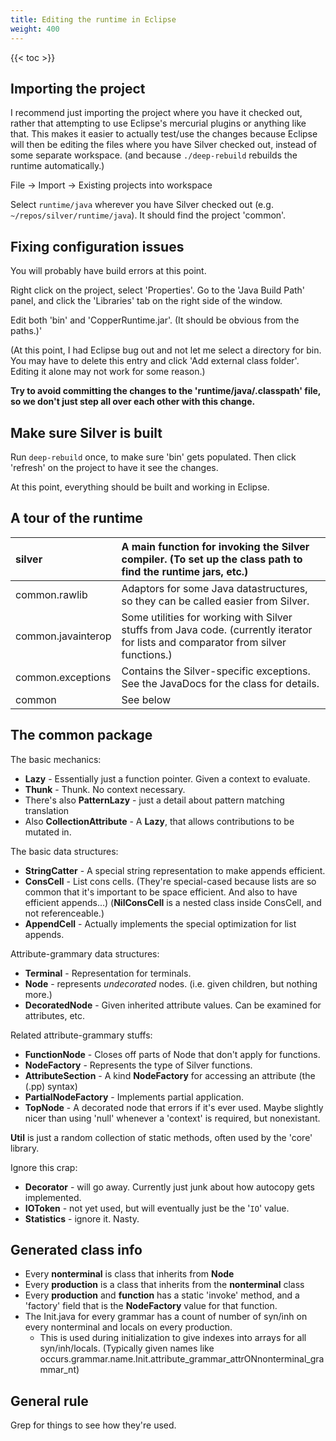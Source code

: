 ```yaml
---
title: Editing the runtime in Eclipse
weight: 400
---
```


{{< toc >}}

## Importing the project

I recommend just importing the project where you have it checked out, rather that attempting to use Eclipse's mercurial plugins or anything like that. This makes it easier to actually test/use the changes because Eclipse will then be editing the files where you have Silver checked out, instead of some separate workspace. (and because `./deep-rebuild` rebuilds the runtime automatically.)

File -> Import -> Existing projects into workspace

Select `runtime/java` wherever you have Silver checked out (e.g. `~/repos/silver/runtime/java`). It should find the project 'common'.

## Fixing configuration issues

You will probably have build errors at this point.

Right click on the project, select 'Properties'. Go to the 'Java Build Path' panel, and click the 'Libraries' tab on the right side of the window.

Edit both 'bin' and 'CopperRuntime.jar'. (It should be obvious from the paths.)'

(At this point, I had Eclipse bug out and not let me select a directory for bin. You may have to delete this entry and click 'Add external class folder'. Editing it alone may not work for some reason.)

**Try to avoid committing the changes to the 'runtime/java/.classpath' file, so we don't just step all over each other with this change.**

## Make sure Silver is built

Run `deep-rebuild` once, to make sure 'bin' gets populated. Then click 'refresh' on the project to have it see the changes.

At this point, everything should be built and working in Eclipse.

## A tour of the runtime

| silver | A main function for invoking the Silver compiler. (To set up the class path to find the runtime jars, etc.) |
|:-------|:------------------------------------------------------------------------------------------------------------|
| common.rawlib | Adaptors for some Java datastructures, so they can be called easier from Silver.                            |
| common.javainterop | Some utilities for working with Silver stuffs from Java code. (currently iterator for lists and comparator from silver functions.) |
| common.exceptions | Contains the Silver-specific exceptions. See the JavaDocs for the class for details.                        |
| common | See below                                                                                                   |

## The common package

The basic mechanics:

  * **Lazy** - Essentially just a function pointer. Given a context to evaluate.
  * **Thunk** - Thunk. No context necessary.
  * There's also **PatternLazy** - just a detail about pattern matching translation
  * Also **CollectionAttribute** - A **Lazy**, that allows contributions to be mutated in.

The basic data structures:

  * **StringCatter** - A special string representation to make appends efficient.
  * **ConsCell** - List cons cells. (They're special-cased because lists are so common that it's important to be space efficient. And also to have efficient appends...) (**NilConsCell** is a nested class inside ConsCell, and not referenceable.)
  * **AppendCell** - Actually implements the special optimization for list appends.

Attribute-grammary data structures:

  * **Terminal** - Representation for terminals.
  * **Node** - represents _undecorated_ nodes. (i.e. given children, but nothing more.)
  * **DecoratedNode** - Given inherited attribute values. Can be examined for attributes, etc.

Related attribute-grammary stuffs:

  * **FunctionNode** - Closes off parts of Node that don't apply for functions.
  * **NodeFactory** - Represents the type of Silver functions.
  * **AttributeSection** - A kind **NodeFactory** for accessing an attribute (the (.pp) syntax)
  * **PartialNodeFactory** - Implements partial application.
  * **TopNode** - A decorated node that errors if it's ever used. Maybe slightly nicer than using 'null' whenever a 'context' is required, but nonexistant.

**Util** is just a random collection of static methods, often used by the 'core' library.

Ignore this crap:

  * **Decorator** - will go away. Currently just junk about how autocopy gets implemented.
  * **IOToken** - not yet used, but will eventually just be the '`IO`' value.
  * **Statistics** - ignore it. Nasty.

## Generated class info

  * Every **nonterminal** is class that inherits from **Node**
  * Every **production** is a class that inherits from the **nonterminal** class
  * Every **production** and **function** has a static 'invoke' method, and a 'factory' field that is the **NodeFactory** value for that function.
  * The Init.java for every grammar has a count of number of syn/inh on every nonterminal and locals on every production.
    * This is used during initialization to give indexes into arrays for all syn/inh/locals. (Typically given names like occurs.grammar.name.Init.attribute\_grammar\_attrONnonterminal\_grammar\_nt)

## General rule

Grep for things to see how they're used.
